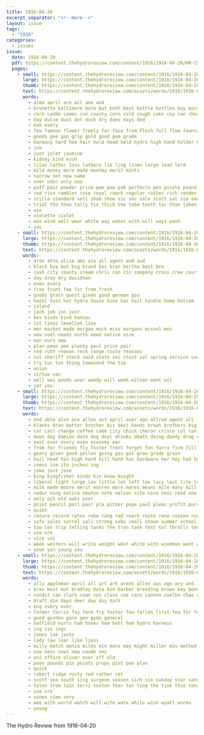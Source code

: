 ```yaml
---
title: 1916-04-20
excerpt_separator: "<!--more-->"
layout: issue
tags:
  - "1916"
categories:
  - issues
issue:
  date: 1916-04-20
  pdf: https://content.thehydroreview.com/content/1916/1916-04-20/HR-1916-04-20.pdf
  pages:
    - small: https://content.thehydroreview.com/content/1916/1916-04-20/small/HR-1916-04-20-01.jpg
      large: https://content.thehydroreview.com/content/1916/1916-04-20/large/HR-1916-04-20-01.jpg
      thumb: https://content.thehydroreview.com/content/1916/1916-04-20/thumbnails/HR-1916-04-20-01.jpg
      text: https://content.thehydroreview.com/assets/words/1916/1916-04-20/HR-1916-04-20-01.txt
      words:
        - alma april are all ane and
        - brunette baltimore balm but both best bottle bottles buy border butter brothers baby box brash better brush
        - cork caddo comes con county corn cold cough cake coy can cherry class colic cream
        - day dulce dust dot dosh dry does days ded
        - ean every
        - few famous flower freely for face from flesh full flow fountain free
        - goods gee gan grip gold good gum grade
        - harmony hard hee hair hold head held hydro high hand holder has
        - ink
        - just jolet jasmine
        - kidney kind kroh
        - lilac lather loss lathers lie ling linen large lead lord
        - mild money more made monday merit mints
        - narrow not new name
        - over odor only ono
        - puff pair powder price pee pow pak perfecto pen purple pound piece perfect place paper pile poo pounds pipes plan paula
        - red rice rambler rose royal roach regular rather rich render rat
        - scilla standard sell sham show sic soc sale scott sal sie smart sovereign scotch stands stopper saturday store sheets spray soap sele sun size
        - trial tha then tally tie thick the take tooth tar than taken tobacco
        - use
        - violette violet
        - was wind well wear white way water with will ways wash
        - you
    - small: https://content.thehydroreview.com/content/1916/1916-04-20/small/HR-1916-04-20-02.jpg
      large: https://content.thehydroreview.com/content/1916/1916-04-20/large/HR-1916-04-20-02.jpg
      thumb: https://content.thehydroreview.com/content/1916/1916-04-20/thumbnails/HR-1916-04-20-02.jpg
      text: https://content.thehydroreview.com/assets/words/1916/1916-04-20/HR-1916-04-20-02.txt
      words:
        - aron atto alice ams ale all agent and aud
        - black buy but big brand bas bran bertha best bro
        - cash city county cream chris can cin company cross cree cour coca carswell caddo confer case church
        - day dray dry davidson
        - even every
        - free front fee for from fresh
        - goods grain guest given good german gou
        - hazel huss hot hydro house hone has hail handle home holcom
        - island
        - jack job jon just
        - kes kinds kind kansas
        - lot lines lewellen line
        - mer market made morgan mock miss morgans mccool mei
        - new noel needs north need notice nice
        - oar ours oma
        - plan peon pee plenty paul price pair
        - red ruth reason rock range route reasons
        - sul sheriff stock said state sei stout sal spring service sack scales sell stands star stuff short store see stand sheffer season sale school shorts
        - try tun ton thing townsend the tie
        - union
        - virtue van
        - well was woods wear woody will week wilson want wit
        - yat you
    - small: https://content.thehydroreview.com/content/1916/1916-04-20/small/HR-1916-04-20-03.jpg
      large: https://content.thehydroreview.com/content/1916/1916-04-20/large/HR-1916-04-20-03.jpg
      thumb: https://content.thehydroreview.com/content/1916/1916-04-20/thumbnails/HR-1916-04-20-03.jpg
      text: https://content.thehydroreview.com/assets/words/1916/1916-04-20/HR-1916-04-20-03.txt
      words:
        - and able alon are allen ast april aver ago alfred agent all
        - blanks bran better brother bis best bands brown brothers big blache bee been bull but breckenridge busi bars burgess bulls bank back bay blackwell business buy boys bros bill black
        - car call change coffee came city chick cheron crisco col can cutt cattle cat come cor county check colt caller cant company clear coli chambers cream credit cash
        - down day damion date dog deal drinks death doing dandy drag dinner
        - east ever every even economy ear
        - from for friends fly foster front forget fun farra firm fill forts flash furnish fine few fon felton fie famous fig first ford fresh full farm friday flake
        - geary given good gallon going gas gal grow grade grain
        - hail head hin high hard hill hand has hardware her hey had home hag hydro hickey handle how henkes hay hore horse horn hone
        - iness ice ito inches ing
        - jake just jose
        - king kingfisher kinds kin know knight
        - liberal light large lon little let left low lacy last lite lose laval lilly line loss later land loan like lee les look
        - milk made moore merit moores more mares means mile many mill monday mangum model mighty most miss market minty master may miles morning mule money much mules mobile morgan mare merchant
        - nadar ning notice newton note nelson nite nice ness need now night north neat
        - only ock old oaks over
        - point pencil peil pair pla pitzer pope paul pleas profit purchase price part place princess palmer prairie piano pate peaches per pounds por phy poll public paper policy
        - quiet
        - rasure record rates robe rang rad roark route reno reason road register rai ready renew
        - safe sales sorrel sali strong sabo small shown summer school six sell special service sat stock swenson state stallion salo saw save sale soap sit standard see south shorts sees sunday strength self saving seven scott saturday sterling stocks sigh sherman seed side springs
        - tow ton trip telling tanks the tran tank test tol thralls ted teas ten them tor take try town than tex
        - use ure
        - vice vai
        - week western will write weight west white with wiedman want work weeks well wife wish wynne worn while win webster went was
        - youn yon young you
    - small: https://content.thehydroreview.com/content/1916/1916-04-20/small/HR-1916-04-20-04.jpg
      large: https://content.thehydroreview.com/content/1916/1916-04-20/large/HR-1916-04-20-04.jpg
      thumb: https://content.thehydroreview.com/content/1916/1916-04-20/thumbnails/HR-1916-04-20-04.jpg
      text: https://content.thehydroreview.com/assets/words/1916/1916-04-20/HR-1916-04-20-04.txt
      words:
        - ally appleman april all art ark arent allen aas ago ary and
        - bros best but bradley buta bin barber breeding brown bay bond begin bal been bag bie back black bina bullen
        - condit can clark coan con class coe caro cannon coelho chas crosswhite cena col cases church cold colt
        - draft din days deer day duy dark
        - eng every ever
        - former farris fay farm fry foster few fallen first fea for full frank fatal
        - good gordon gone gen gyde general
        - hatfield hurts ham hones hom hott hem hydro harness
        - ing isa ings
        - jones joe jacks
        - lady law loar like lions
        - milly match monia miles min mons may might miller mis method mon mais mus morgan man mary mies morning madison
        - now ness news new naude neo
        - oni office oliver over off old
        - poon pounds pin points props pint pee plan
        - quick
        - robert ridge rusty red rather ret
        - scott see south sing surgeon season sich sie sunday star saturday said sting sue service stallion sire ser stock scot standard saya spring stands
        - talen trom tain terri toston thar tat ting the tine thie tena truman tau thralls tho
        - use ure
        - vines view very
        - wee with world watch will wife wate while wish wyatt worms
        - young
---
```


The Hydro Review from 1916-04-20

<!--more-->

